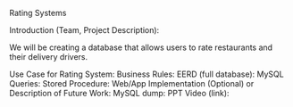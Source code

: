 
Rating Systems

Introduction (Team, Project Description):

We will be creating a database that allows users to rate restaurants and their delivery drivers.

Use Case for Rating System:
Business Rules:
EERD (full database):
MySQL Queries:
Stored Procedure:
Web/App Implementation (Optional) or Description of Future Work:
MySQL dump:
PPT Video (link):
